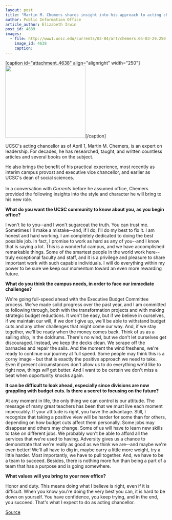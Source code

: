 ```yaml
---
layout: post
title: "Martin M. Chemers shares insight into his approach to acting chancellor role"
author: Public Information Office
article_author: Elizabeth Irwin
post_id: 4639
images:
  - file: http://www1.ucsc.edu/currents/03-04/art/chemers.04-03-29.250.jpg
    image_id: 4638
    caption: 
---
```


[caption id="attachment_4638" align="alignright" width="250"]<a href="http://dev-ucsc-news.pantheonsite.io/wp-content/uploads/2004/03/chemers.04-03-29.250.jpg"><img class="size-full wp-image-4638" src="http://dev-ucsc-news.pantheonsite.io/wp-content/uploads/2004/03/chemers.04-03-29.250.jpg" alt="" width="250" height="225" /></a>[/caption]
<p>
  UCSC's acting chancellor as of April 1, Martin M. Chemers, is an expert on leadership. For decades, he has researched, taught, and written countless articles and several books on the subject.
</p>
<p>
  He also brings the benefit of his practical experience, most recently as interim campus provost and executive vice chancellor, and earlier as UCSC's dean of social sciences.<br>
  <br>
  In a conversation with <i>Currents</i> before he assumed office, Chemers provided the following insights into the style and character he will bring to his new role.<br>
</p>
<p>
  <b>What do you want the UCSC community to know about you, as you begin office?</b><br>
</p>
<p>
  I won't lie to you--and I won't sugarcoat the truth. You can trust me. Sometimes I'll make a mistake--and, if I do, I'll do my best to fix it. I am honest and hard working. I am completely dedicated to doing the best possible job. In fact, I promise to work as hard as any of you--and I know that is saying a lot. This is a wonderful campus, and we have accomplished remarkable things. Some of the smartest people in the world work here--truly exceptional faculty and staff, and it is a privilege and pleasure to share important work with such capable individuals. I will do everything within my power to be sure we keep our momentum toward an even more rewarding future.<br>
</p>
<p>
  <b>What do you think the campus needs, in order to face our immediate challenges?</b><br>
</p>
<p>
  We're going full-speed ahead with the Executive Budget Committee process. We've made solid progress over the past year, and I am committed to following through, both with the transformation projects and with making strategic budget reductions. It won't be easy, but if we believe in ourselves, if we maintain our will, if we don't give up, we'll be able to withstand budget cuts and any other challenges that might come our way. And, if we stay together, we'll be ready when the money comes back. Think of us as a sailing ship, in the doldrums. There's no wind, but we don't let ourselves get discouraged. Instead, we keep the decks clean. We scrape off the barnacles and repair the sails. And the moment the wind freshens, we're ready to continue our journey at full speed. Some people may think this is a corny image - but that is exactly the positive approach we need to take. Even if present circumstances don't allow us to do everything we'd like to right now, things <i>will</i> get better. And I want to be certain we don't miss a beat when opportunity knocks again.<br>
</p>
<p>
  <b>It can be difficult to look ahead, especially since divisions are now grappling with budget cuts. Is there a secret to focusing on the future?</b><br>
</p>
<p>
  At any moment in life, the only thing we can control is our attitude. The message of many great teachers has been that we must live each moment impeccably. If your attitude is right, you have the advantage. Still, I recognize that taking a positive view will be harder for some than for others, depending on how budget cuts affect them personally. Some jobs may disappear and others may change. Some of us will have to learn new skills to take on different jobs. We probably won't be able to afford all the services that we're used to having. Adversity gives us a chance to demonstrate that we're really as good as we think we are--and maybe we're even better! We'll all have to dig in, maybe carry a little more weight, try a little harder. Most importantly, we have to pull together. And, we have to be a team to succeed. Besides, there is nothing more fun than being a part of a team that has a purpose and is going somewhere.<br>
</p>
<p>
  <b>What values will you bring to your new office?</b><br>
</p>
<p>
  Honor and duty. This means doing what I believe is right, even if it is difficult. When you know you're doing the very best you can, it is hard to be down on yourself. You have confidence, you keep trying, and in the end, you succeed. That's what I expect to do as acting chancellor.
</p>
<p><a href="http://www1.ucsc.edu/currents/03-04/03-29/chemers.html" title="Permalink to chemers">Source</a></p>

